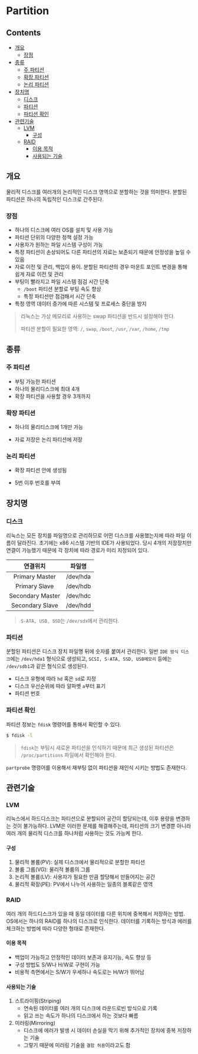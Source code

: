 Partition
=========

Contents
--------

-	[개요](#개요)
	-	[장점](#장점)
-	[종류](#종류)
	-	[주 파티션](#주-파티션)
	-	[확장 파티션](#확장-파티션)
	-	[논리 파티션](#논리-파티션)
-	[장치명](#장치명)
	-	[디스크](#디스크)
	-	[파티션](#파티션)
	-	[파티션 확인](#파티션-확인)
-	[관련기술](#관련기술)
	-	[LVM](#lvm)
		-	[구성](#구성)
	-	[RAID](#raid)
		-	[이용 목적](#이용-목적)
		-	[사용되는 기술](#사용되는-기술)

개요
----

물리적 디스크를 여러개의 논리적인 디스크 영역으로 분할하는 것을 의미한다. 분할된 파티션은 하나의 독립적인 디스크로 간주된다.

### 장점

-	하나의 디스크에 여러 OS를 설치 및 사용 가능
-	파티션 단위의 다양한 정책 설정 가능
-	사용자가 원하는 파일 시스템 구성이 가능
-	특정 파티션이 손상되어도 다른 파티션의 자료는 보존되기 때문에 안정성을 높일 수 있음
-	자료 이전 및 관리, 백업이 용이. 분할된 파티션의 경우 마운트 포인트 변경을 통해 쉽게 자료 이전 및 관리
-	부팅이 빨라지고 파일 시스템 점검 시간 단축
	-	`/boot` 파티션 분할로 부팅 속도 향상
	-	특정 파티션만 점검해서 시간 단축
-	특정 영역 데이터 증가에 따른 시스템 및 프로세스 중단을 방지

> 리눅스는 가상 메모리로 사용하는 swap 파티션을 반드시 설정해야 한다.
>
> 파티션 분할이 필요한 영역: `/`, `swap`, `/boot`, `/usr`, `/var`, `/home`, `/tmp`

종류
----

### 주 파티션

-	부팅 가능한 파티션
-	하나의 물리디스크에 최대 4개
-	확장 파티션을 사용할 경우 3개까지

### 확장 파티션

-	하나의 물리티스크에 1개만 가능

-	자료 저장은 논리 파티션에 저장

### 논리 파티션

-	확장 파티션 안에 생성됨

-	5번 이후 번호를 부여

장치명
------

### 디스크

리눅스는 모든 장치를 파일명으로 관리하므로 어떤 디스크를 사용했는지에 따라 파일 이름이 달라진다. 초기에는 x86 시스템 기반의 IDE가 사용되었다. 당시 4개의 저장장치만 연결이 가능했기 때문에 각 장치에 따라 경로가 미리 지정되어 있다.

| 연결위치         | 파일명   |
|:----------------:|:--------:|
|  Primary Master  | /dev/hda |
|  Primary Slave   | /dev/hdb |
| Secondary Master | /dev/hdc |
| Secondary Slave  | /dev/hdd |

> `S-ATA, USB, SSD`는 `/dev/sdx`에서 관리한다.

### 파티션

분할된 파티션은 디스크 장치 파일명 뒤에 숫자를 붙여서 관리한다. 일반 `IDE 방식 디스크`에는 `/dev/hda1` 형식으로 생성되고, `SCSI, S-ATA, SSD, USB메모리` 등에는 `/dev/sdb1`과 같은 형식으로 생성된다.

-	디스크 유형에 따라 `hd` 혹은 `sd`로 지정
-	디스크 우선순위에 따라 알파벳 `a`부터 표기
-	파티션 번호

### 파티션 확인

파티션 정보는 `fdisk` 명령어를 통해서 확인할 수 있다.

```bash
$ fdisk -l
```

> `fdisk`는 부팅시 새로운 파티션을 인식하기 때문에 최근 생성된 파티션은 `/proc/partitions` 파일에서 확인해야 한다.

`partprobe` 명령어를 이용해서 재부팅 없이 파티션을 재인식 시키는 방법도 존재한다.

관련기술
--------

### LVM

리눅스에서 하드디스크는 파티션으로 분할되어 공간이 할당되는데, 이후 용량을 변경하는 것이 불가능하다. LVM은 이러한 문제를 해결해주는데, 파티션의 크기 변경뿐 아니라 여러 개의 물리적 디스크를 하나처럼 사용하는 것도 가능케 한다.

#### 구성

1.	물리적 볼륨(PV): 실제 디스크에서 물리적으로 분할한 파티션
2.	볼륨 그룹(VG): 물리적 볼륨의 그룹
3.	논리적 볼륨(LV): 사용자가 필요한 만큼 할당해서 만들어지는 공간
4.	물리적 확장(PE): PV에서 나누어 사용하는 일종의 블록같은 영역

### RAID

여러 개의 하드디스크가 있을 때 동일 데이터를 다른 위치에 중복해서 저장하는 방법. OS에서는 하나의 RAID를 하나의 디스크로 인식한다. 데이터를 기록하는 방식과 에러를 체크하는 방법에 따라 다양한 형태로 존재한다.

#### 이용 목적

-	백업이 가능하고 안정적인 데이터 보존과 유지기능, 속도 향상 등
-	구성 방법도 S/W나 H/W로 구현이 가능
-	비용적 측면에서는 S/W가 우세하나 속도로는 H/W가 뛰어남

#### 사용되는 기술

1.	스트라이핑(Striping)
	-	연속된 데이터를 여러 개의 디스크에 라운드로빈 방식으로 기록
	-	읽고 쓰는 속도가 하나의 디스크에서 하는 것보다 빠름
2.	미러링(Mirroring)
	-	디스크에 에러가 발생 시 데이터 손실을 막기 위해 추가적인 장치에 중복 저장하는 기술
	-	그렇기 때문에 미러링 기술을 `결함 허용`이라고도 함

